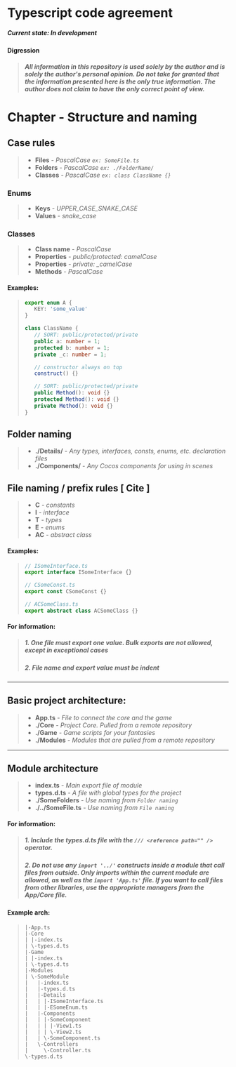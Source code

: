 # Typescript code agreement
##### Current state: **In development**
#### Digression
> ##### All information in this repository is used solely by the author and is solely the author's personal opinion. Do not take for granted that the information presented here is the only true information. The author does not claim to have the only correct point of view.


# Chapter - Structure and naming

## Case rules
>- **Files** *- PascalCase `ex: SomeFile.ts`*
>- **Folders** *- PascalCase `ex: ./FolderName/`*
>- **Classes** *- PascalCase `ex: class ClassName {}`*

### Enums
>- **Keys** *- UPPER_CASE_SNAKE_CASE*
>- **Values** *- snake_case*

### Classes
>- **Class name** *- PascalCase*
>- **Properties** *- public/protected: camelCase*
>- **Properties** *- private: _camelCase*
>- **Methods** *- PascalCase*

#### Examples:
>```typescript
>export enum A {
>    KEY: 'some_value'
>}
>```
>```typescript
>class ClassName {
>    // SORT: public/protected/private
>    public a: number = 1;
>    protected b: number = 1;
>    private _c: number = 1;
>
>    // constructor always on top
>    construct() {}
>
>    // SORT: public/protected/private
>    public Method(): void {}
>    protected Method(): void {}
>    private Method(): void {}
>}
>```

## Folder naming
>- **./Details/** - *Any types, interfaces, consts, enums, etc. declaration files*
>- **./Components/** - *Any Cocos components for using in scenes*

## File naming / prefix rules [ Cite ]
>- **C** *- constants*
>- **I** *- interface*
>- **T** *- types*
>- **E** *- enums*
>- **AC** *- abstract class*
#### Examples:
>```typescript
>// ISomeInterface.ts
>export interface ISomeInterface {}
>```
>```typescript
>// CSomeConst.ts
>export const CSomeConst {}
>```
>```typescript
>// ACSomeClass.ts
>export abstract class ACSomeClass {}
>```

#### For information:
> ##### *1. One file must export one value. Bulk exports are not allowed, except in exceptional cases*
> ##### *2. File name and export value must be indent*
---
## Basic project architecture:
> - **App.ts** *- File to connect the core and the game*
> - **./Core** *- Project Core. Pulled from a remote repository*
> - **./Game** *- Game scripts for your fantasies*
> - **./Modules** *- Modules that are pulled from a remote repository*
---
## Module architecture
> - **index.ts** *- Main export file of module*
> - **types.d.ts** *- A file with global types for the project*
> - **./SomeFolders** *- Use naming from `Folder naming`*
> - **./../SomeFile.ts** *- Use naming from `File naming`*

#### For information:
> ##### *1. Include the types.d.ts file with the `/// <reference path="" />` operator.*
> ##### *2. Do not use any `import '../'` constructs inside a module that call files from outside. Only imports within the current module are allowed, as well as the `import 'App.ts'` file. If you want to call files from other libraries, use the appropriate managers from the App/Core file.*
#### Example arch:
>```
>|-App.ts
>|-Core
>| |-index.ts
>| \-types.d.ts
>|-Game
>| |-index.ts
>| \-types.d.ts
>|-Modules
>| \-SomeModule
>|   |-index.ts
>|   |-types.d.ts
>|   |-Details
>|   | |-ISomeInterface.ts
>|   | |-ESomeEnum.ts
>|   |-Components
>|   | |-SomeComponent
>|   | | |-View1.ts
>|   | | \-View2.ts
>|   | \-SomeComponent.ts
>|   \-Controllers
>|     \-Controller.ts
>\-types.d.ts
>```